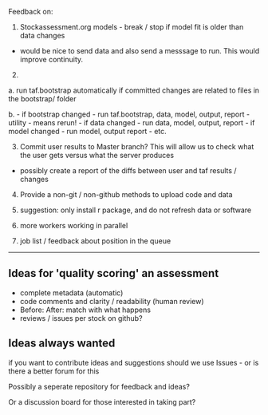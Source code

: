
Feedback on:

1. Stockassessment.org models - break / stop if model fit is older than data changes
  - would be nice to send data and also send a messsage to run.  This would improve continuity.

2. 
  a. run taf.bootstrap automatically if committed changes are related to files in the bootstrap/ folder
  
  b. 
    - if bootstrap changed - run taf.bootstrap, data, model, output, report
    - utility - means rerun!
    - if data changed - run data, model, output, report
    - if model changed - run model, output report
    - etc.
  
3. Commit user results to Master branch?  This will allow us to check what the user gets versus what the server produces
  - possibly create a report of the diffs between user and taf results / changes

4. Provide a non-git / non-github methods to upload code and data

5. suggestion: only install r package, and do not refresh data or software

6. more workers working in parallel

7. job list / feedback about position in the queue

----

## Ideas for 'quality scoring' an assessment

* complete metadata (automatic)
* code comments and clarity / readability (human review)
* Before: After: match with what happens
* reviews / issues per stock on github?

## Ideas always wanted

if you want to contribute ideas and suggestions should we use Issues - or is there a better forum for this

Possibly a seperate repository for feedback and ideas?

Or a discussion board for those interested in taking part?



